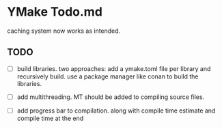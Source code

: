 # YMake Todo.md

caching system now works as intended.

## TODO

- [ ] build libraries.
    two approaches:
        add a ymake.toml file per library and recursively build.
        use a package manager like conan to build the libraries.

- [ ] add multithreading.
    MT should be added to compiling source files.

- [ ] add progress bar to compilation.
    along with compile time estimate and compile time at the end